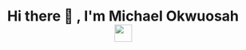 ### 
<h1 align="center"><b>Hi there 👋 , I'm Michael Okwuosah </b><img src="https://media.giphy.com/media/hvRJCLFzcasrR4ia7z/giphy.gif" width="35"></h1>

<!--
**m1chae-l/m1chae-l** is a ✨ _special_ ✨ repository because its `README.md` (this file) appears on your GitHub profile.

Here are some ideas to get you started:

- 🔭 I’m currently working on ...
- 🌱 I’m currently learning ...
- 👯 I’m looking to collaborate on ...
- 🤔 I’m looking for help with ...
- 💬 Ask me about ...
- 📫 How to reach me: ...
- 😄 Pronouns: ...
- ⚡ Fun fact: ...
-->
